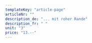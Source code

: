 ```yaml
---
templateKey: "article-page"
articleNr: ""
description_de: "... mit roher Rande"
description_fr: " "
unit: "3"
price: "13.--"
---
```

